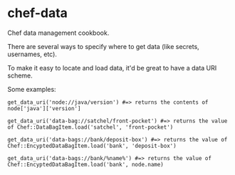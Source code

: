 # chef-data
Chef data management cookbook.

There are several ways to specify where to get data (like secrets, usernames, etc).

To make it easy to locate and load data, it'd be great to have a data URI scheme.

Some examples:

```
get_data_uri('node://java/version') #=> returns the contents of node['java']['version']

get_data_uri('data-bag://satchel/front-pocket') #=> returns the value of Chef::DataBagItem.load('satchel', 'front-pocket')

get_data_uri('data-bags://bank/deposit-box') #=> returns the value of Chef::EncyptedDataBagItem.load('bank', 'deposit-box')

get_data_uri('data-bags://bank/%name%') #=> returns the value of Chef::EncyptedDataBagItem.load('bank', node.name)
```
